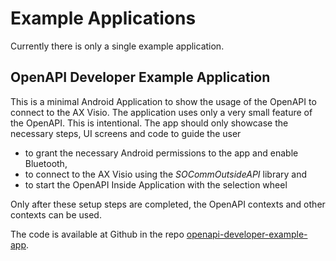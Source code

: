 # Example Applications

Currently there is only a single example application.

## OpenAPI Developer Example Application

This is a minimal Android Application to show the usage of the OpenAPI to
connect to the AX Visio. The application uses only a very small feature of the
OpenAPI. This is intentional. The app should only showcase the necessary steps,
UI screens and code to guide the user

* to grant the necessary Android permissions to the app and enable Bluetooth,
* to connect to the AX Visio using the *SOCommOutsideAPI* library and
* to start the OpenAPI Inside Application with the selection wheel

Only after these setup steps are completed, the OpenAPI contexts and other
contexts can be used.

The code is available at Github in the repo
[openapi-developer-example-app](https://github.com/swarovskioptik/openapi-developer-example-app).
